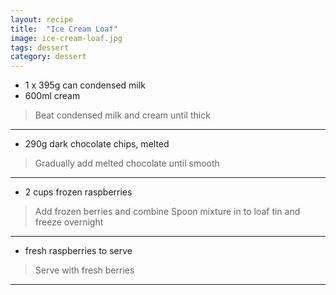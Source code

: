 ```yaml
---
layout: recipe
title:  "Ice Cream Loaf"
image: ice-cream-loaf.jpg
tags: dessert
category: dessert
---
```


* 1 x 395g can condensed milk 
* 600ml cream

> Beat condensed milk and cream until thick

---

* 290g dark chocolate chips, melted
 
> Gradually add melted chocolate until smooth

---

* 2 cups frozen raspberries 

> Add frozen berries and combine
> Spoon mixture in to loaf tin and freeze overnight

---

* fresh raspberries to serve

> Serve with fresh berries

---
